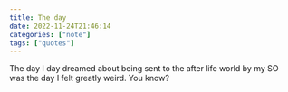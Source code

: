 ```yaml
---
title: The day
date: 2022-11-24T21:46:14 
categories: ["note"] 
tags: ["quotes"]
---
```


The day I day dreamed about being sent to the after life world by my SO was the day I felt greatly weird. You know?